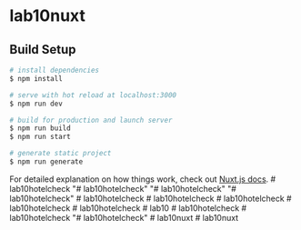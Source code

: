 # lab10nuxt

## Build Setup

```bash
# install dependencies
$ npm install

# serve with hot reload at localhost:3000
$ npm run dev

# build for production and launch server
$ npm run build
$ npm run start

# generate static project
$ npm run generate
```

For detailed explanation on how things work, check out [Nuxt.js docs](https://nuxtjs.org).
#   l a b 1 0 h o t e l c h e c k  
 "# lab10hotelcheck" 
"# lab10hotelcheck" 
"# lab10hotelcheck" 
#   l a b 1 0 h o t e l c h e c k  
 #   l a b 1 0 h o t e l c h e c k  
 #   l a b 1 0 h o t e l c h e c k  
 #   l a b 1 0 h o t e l c h e c k  
 #   l a b 1 0 h o t e l c h e c k  
 #   l a b 1 0  
 #   l a b 1 0 h o t e l c h e c k  
 #   l a b 1 0 h o t e l c h e c k  
 "# lab10hotelcheck" 
#   l a b 1 0 n u x t  
 #   l a b 1 0 n u x t  
 